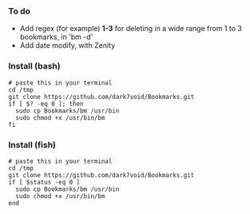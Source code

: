 ### To do
- Add regex (for example) **1-3** for deleting in a wide range from 1 to 3 bookmarks, in 'bm -d'
- Add date modify, with Zenity

### Install (bash)
```
# paste this in your terminal
cd /tmp
git clone https://github.com/dark7void/Bookmarks.git
if [ $? -eq 0 ]; then
  sudo cp Bookmarks/bm /usr/bin
  sudo chmod +x /usr/bin/bm
fi
```

### Install (fish)
```
# paste this in your terminal
cd /tmp
git clone https://github.com/dark7void/Bookmarks.git
if [ $status -eq 0 ]
  sudo cp Bookmarks/bm /usr/bin
  sudo chmod +x /usr/bin/bm
end
```



